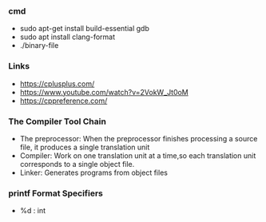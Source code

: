### cmd

- sudo apt-get install build-essential gdb
- sudo apt install clang-format
- ./binary-file

### Links
- https://cplusplus.com/
- https://www.youtube.com/watch?v=2VokW_Jt0oM
- https://cppreference.com/

### The Compiler Tool Chain

- The preprocessor: When the preprocessor finishes processing a source file, it produces a single translation unit
- Compiler: Work on one translation unit at a time,so each translation unit corresponds to a single object file.
- Linker: Generates programs from object files

### printf Format Specifiers

- %d : int
